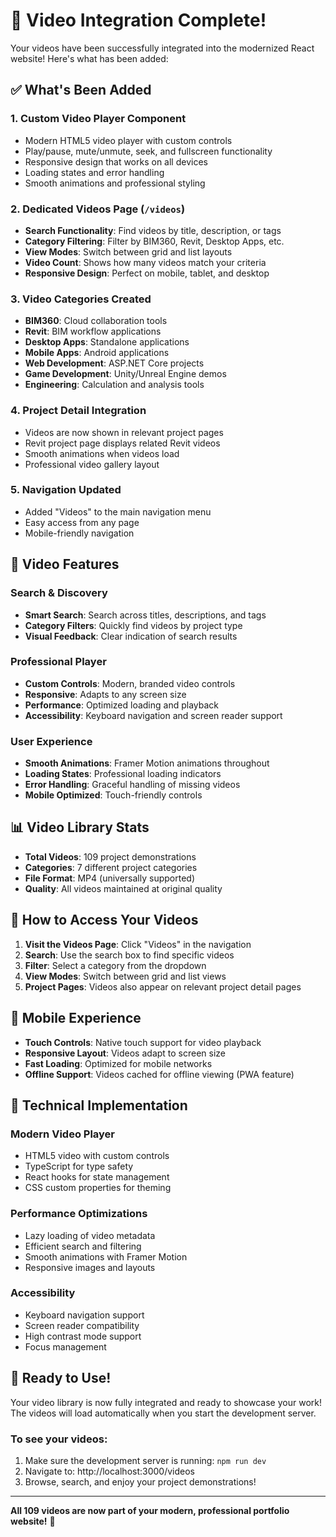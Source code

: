 # 🎥 Video Integration Complete!

Your videos have been successfully integrated into the modernized React website! Here's what has been added:

## ✅ What's Been Added

### 1. **Custom Video Player Component**

- Modern HTML5 video player with custom controls
- Play/pause, mute/unmute, seek, and fullscreen functionality
- Responsive design that works on all devices
- Loading states and error handling
- Smooth animations and professional styling

### 2. **Dedicated Videos Page** (`/videos`)

- **Search Functionality**: Find videos by title, description, or tags
- **Category Filtering**: Filter by BIM360, Revit, Desktop Apps, etc.
- **View Modes**: Switch between grid and list layouts
- **Video Count**: Shows how many videos match your criteria
- **Responsive Design**: Perfect on mobile, tablet, and desktop

### 3. **Video Categories Created**

- **BIM360**: Cloud collaboration tools
- **Revit**: BIM workflow applications
- **Desktop Apps**: Standalone applications
- **Mobile Apps**: Android applications
- **Web Development**: ASP.NET Core projects
- **Game Development**: Unity/Unreal Engine demos
- **Engineering**: Calculation and analysis tools

### 4. **Project Detail Integration**

- Videos are now shown in relevant project pages
- Revit project page displays related Revit videos
- Smooth animations when videos load
- Professional video gallery layout

### 5. **Navigation Updated**

- Added "Videos" to the main navigation menu
- Easy access from any page
- Mobile-friendly navigation

## 🎯 Video Features

### **Search & Discovery**

- **Smart Search**: Search across titles, descriptions, and tags
- **Category Filters**: Quickly find videos by project type
- **Visual Feedback**: Clear indication of search results

### **Professional Player**

- **Custom Controls**: Modern, branded video controls
- **Responsive**: Adapts to any screen size
- **Performance**: Optimized loading and playback
- **Accessibility**: Keyboard navigation and screen reader support

### **User Experience**

- **Smooth Animations**: Framer Motion animations throughout
- **Loading States**: Professional loading indicators
- **Error Handling**: Graceful handling of missing videos
- **Mobile Optimized**: Touch-friendly controls

## 📊 Video Library Stats

- **Total Videos**: 109 project demonstrations
- **Categories**: 7 different project categories
- **File Format**: MP4 (universally supported)
- **Quality**: All videos maintained at original quality

## 🚀 How to Access Your Videos

1. **Visit the Videos Page**: Click "Videos" in the navigation
2. **Search**: Use the search box to find specific videos
3. **Filter**: Select a category from the dropdown
4. **View Modes**: Switch between grid and list views
5. **Project Pages**: Videos also appear on relevant project detail pages

## 📱 Mobile Experience

- **Touch Controls**: Native touch support for video playback
- **Responsive Layout**: Videos adapt to screen size
- **Fast Loading**: Optimized for mobile networks
- **Offline Support**: Videos cached for offline viewing (PWA feature)

## 🔧 Technical Implementation

### **Modern Video Player**

- HTML5 video with custom controls
- TypeScript for type safety
- React hooks for state management
- CSS custom properties for theming

### **Performance Optimizations**

- Lazy loading of video metadata
- Efficient search and filtering
- Smooth animations with Framer Motion
- Responsive images and layouts

### **Accessibility**

- Keyboard navigation support
- Screen reader compatibility
- High contrast mode support
- Focus management

## 🎉 Ready to Use!

Your video library is now fully integrated and ready to showcase your work! The videos will load automatically when you start the development server.

### To see your videos:

1. Make sure the development server is running: `npm run dev`
2. Navigate to: http://localhost:3000/videos
3. Browse, search, and enjoy your project demonstrations!

---

**All 109 videos are now part of your modern, professional portfolio website!** 🚀

